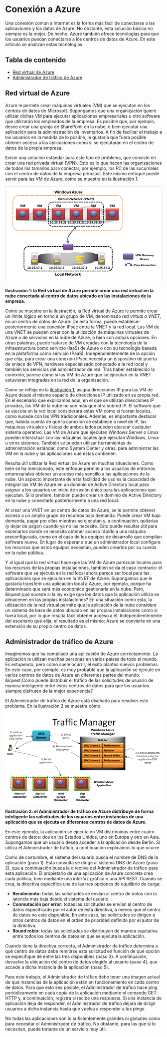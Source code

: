 
# Conexión a Azure

Una conexión común a Internet es la forma más fácil de conectarse a las aplicaciones y los datos de Azure. No obstante, esta solución básica no siempre es la mejor. De hecho, Azure también ofrece tecnologías para que los usuarios puedan conectarse a los centros de datos de Azure. En este artículo se analizan estas tecnologías.

## Tabla de contenido

* [Red virtual de Azure](#Vnet)
* [Administrador de tráfico de Azure](#TrafficMngr)

<a name="Vnet" ></a>

## Red virtual de Azure


Azure le permite crear máquinas virtuales (VM) que se ejecutan en los centros de datos de Microsoft. Supongamos que una organización quiere utilizar dichas VM para ejecutar aplicaciones empresariales u otro software que utilizarán los empleados de la empresa. Es posible que, por ejemplo, desee crear una granja de SharePoint en la nube, o bien ejecutar una aplicación para la administración de inventarios. A fin de facilitar el trabajo a los usuarios en la medida de lo posible, le gustaría que fuera posible obtener acceso a las aplicaciones como si se ejecutaran en el centro de datos de la propia empresa.

Existe una solución estándar para este tipo de problema, que consiste en crear una red privada virtual (VPN). Esto es lo que hacen las organizaciones de todos los tamaños para conectar, por ejemplo, los PC de las sucursales con el centro de datos de la empresa principal. Este mismo enfoque puede servir para las VM de Azure, como se muestra en la ilustración 1.

<a name="Fig1" ></a>

![01_Networking](./media/azure-networking/Networking_01Networking.png)

**Ilustración 1: la Red virtual de Azure permite crear una red virtual en la nube conectada al centro de datos ubicado en las instalaciones de la empresa.**

Como se muestra en la ilustración, la Red virtual de Azure le permite crear un límite lógico en torno a un grupo de VM, denominado *red virtual o VNET*, en un centro de datos de Azure. De esta forma, puede establecer posteriormente una conexión IPsec entre la VNET y la red local. Las VM de una VNET se pueden crear con la utilización de máquinas virtuales de Azure o de servicios en la nube de Azure, o bien con ambas opciones. En otras palabras, puede tratarse de VM creadas con la tecnología de la infraestructura como servicio (IaaS) de Azure o con su tecnología basada en la plataforma como servicio (PaaS). Independientemente de la opción que elija, para crear una conexión IPsec necesita un dispositivo de puerta de enlace de VPN, hardware especializado conectado a la red local y también los servicios del administrador de red. Tras haber establecido la conexión, parece como si las VM de Azure que se ejecutan en la VNET estuvieran integradas en la red de la organización.

Como se refleja en la [ilustración 1](#Fig1), asigna direcciones IP para las VM de Azure desde el mismo espacio de direcciones IP utilizado en su propia red. En el escenario que explicamos aquí, en el que se utilizan direcciones IP privadas, las VM de la nube no son más que otra subred IP. El software que se ejecuta en la red local considerará estas VM como si fueran locales, como sucede con las VPN tradicionales. Además, es importante destacar que, habida cuenta de que la conexión se establece a nivel de IP, las máquinas virtuales y físicas de ambos lados pueden ejecutar cualquier sistema operativo. Las VM de Azure que ejecutan Windows Server o Linux pueden interactuar con las máquinas locales que ejecutan Windows, Linux u otros sistemas. También se pueden utilizar herramientas de administración estándar, como System Center y otras, para administrar las VM en la nube y las aplicaciones que estas contienen.

Resulta útil utilizar la Red virtual de Azure en muchas situaciones. Como bien se ha mencionado, este enfoque permite a los usuarios de entornos empresariales obtener un acceso más sencillo a las aplicaciones de la nube. Un aspecto importante de esta facilidad de uso es la capacidad de integrar las VM de Azure en un dominio de Active Directory local para asignar a los usuarios un inicio de sesión único para las aplicaciones que ejecutan. Si lo prefiere, también puede crear un dominio de Active Directory en la nube y conectarlo posteriormente a una red local.

Al crear una VNET en un centro de datos de Azure, se le permite obtener acceso a un amplio grupo de recursos bajo demanda. Puede crear VM bajo demanda, pagar por ellas mientras se ejecutan y, a continuación, quitarlas (y dejar de pagar) cuando ya no las necesite. Esto puede resultar útil para escenarios donde se necesita obtener acceso rápido a una máquina preconfigurada, como en el caso de los equipos de desarrollo que compilan software nuevo. En lugar de esperar a que un administrador local configure los recursos que estos equipos necesitan, pueden crearlos por su cuenta en la nube pública.

Y al igual que la red virtual hace que las VM de Azure parezcan locales para los recursos de las propias instalaciones, también se da el caso contrario: el software que se ejecuta en la red local ahora parece ser local para las aplicaciones que se ejecutan en la VNET de Azure. Supongamos que le gustaría transferir una aplicación local a Azure, por ejemplo, porque ha determinado que será más económico gestionarla en la nube. Pero, &amp;iquest;qué sucede si la ley exige que los datos que la aplicación utiliza se almacenen en las propias instalaciones? En una situación como esta, la utilización de la red virtual permite que la aplicación de la nube considere un sistema de base de datos ubicado en las propias instalaciones como si fuera local, por lo que resulta fácil obtener acceso a él. Independientemente del escenario que elija, el resultado es el mismo: Azure se convierte en una extensión de su propio centro de datos.

<a name="TrafficMngr" ></a> 

## Administrador de tráfico de Azure

Imaginemos que ha compilado una aplicación de Azure correctamente. La aplicación la utilizan muchas personas en varios países de todo el mundo. Es estupendo, pero como suele ocurrir, el éxito plantea nuevos problemas. En este caso, por ejemplo, es muy probable que la aplicación se ejecute en varios centros de datos de Azure en diferentes partes del mundo. &amp;iquest;Cómo puede distribuir el tráfico de las solicitudes de usuario de manera inteligente entre estos centros de datos para que los usuarios siempre disfruten de la mejor experiencia?

El Administrador de tráfico de Azure está diseñado para resolver este problema. En la ilustración 2 se muestra cómo.

<a name="Fig3" ></a>

![03_TrafficManager](./media/azure-networking/Networking_03TrafficManager.png)

**Ilustración 2: el Administrador de tráfico de Azure distribuye de forma inteligente las solicitudes de los usuarios entre instancias de una aplicación que se ejecuta en diferentes centros de datos de Azure.**

En este ejemplo, la aplicación se ejecuta en VM distribuidas entre cuatro centros de datos: dos en los Estados Unidos, uno en Europa y otro en Asia. Supongamos que un usuario desea acceder a la aplicación desde Berlín. Si utiliza el Administrador de tráfico, a continuación explicamos lo que ocurre.

Como de costumbre, el sistema del usuario busca el nombre de DNS de la aplicación (paso 1). Esta consulta se dirige al sistema DNS de Azure (paso 2), que a continuación busca la directiva del Administrador de tráfico para esta aplicación. El propietario de una aplicación de Azure concreta crea cada política, bien mediante una interfaz gráfica o una API REST. Cuando se crea, la directiva especifica una de las tres opciones de equilibrio de carga:

* **Rendimiento:** todas las solicitudes se envían al centro de datos con la latencia más baja desde el sistema del usuario.
* **Conmutación por error:** todas las solicitudes se envían al centro de datos especificado por el autor de esta directiva, a menos que el centro de datos no esté disponible. En este caso, las solicitudes se dirigen a otros centros de datos en el orden de prioridad definido por el autor de la directiva.
* **Round robin:** todas las solicitudes se distribuyen de manera equitativa entre todos los centros de datos en que se ejecuta la aplicación.

Cuando tiene la directiva correcta, el Administrador de tráfico determina a qué centro de datos debe remitirse esta solicitud en función de qué opción se especifique de entre las tres disponibles (paso 3). A continuación, devuelve la ubicación del centro de datos elegido al usuario (paso 4), que accede a dicha instancia de la aplicación (paso 5).

Para este trabajo, el Administrador de tráfico debe tener una imagen actual de qué instancias de la aplicación están en funcionamiento en cada centro de datos. Para que esto sea posible, el Administrador de tráfico hace ping periódicamente en cada copia de la aplicación mediante el comando GET HTTP y, a continuación, registra si recibe una respuesta. Si una instancia de aplicación deja de responder, el Administrador de tráfico dejará de dirigir usuarios a dicha instancia hasta que vuelva a responder a los pings.

No todas las aplicaciones son lo suficientemente grandes ni globales como para necesitar el Administrador de tráfico. No obstante, para las que sí lo necesitan, puede tratarse de un servicio muy útil.